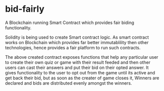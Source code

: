 # bid-fairly
A Blockchain running Smart Contract which provides fair biding functionality.

Solidity is being used to create Smart contract logic.
As smart contract works on Blockchain which provides far better immutablility then other technologies, hence provides a fair platform to run such contracts.

The above created contract exposes functions that help any particular user to create their own quiz or game with their result feeded and then other users can cast their answers and put their bid 
on their opted answer.
It gives functionality to the user to opt out from the game until its active and get back their bid, but as soon as the creater of game closes it, Winners are declared and bids are distributed evenly amongst the winners.

